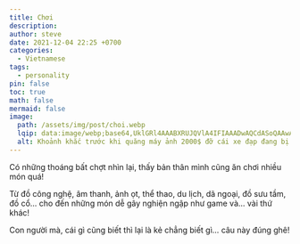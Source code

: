 ```yaml
---
title: Chơi
description: 
author: steve
date: 2021-12-04 22:25 +0700
categories:
  - Vietnamese
tags:
  - personality
pin: false
toc: true
math: false
mermaid: false
image:
  path: /assets/img/post/choi.webp
  lqip: data:image/webp;base64,UklGRl4AAABXRUJQVlA4IFIAAADwAQCdASoQAAwABUB8JZgCdAEVcEXNQAAA/XjVpIUUZxEnm7/ZNU/qTIajdEip8hvKMJYz/soxMuQJhatqMK9biz7nuuoAfze60UmALtjl0AAA
  alt: Khoảnh khắc trước khi quăng máy ảnh 2000$ đỡ cái xe đạp đang bị đổ
---
```

Có những thoáng bất chợt nhìn lại, thấy bản thân mình cũng ăn chơi nhiều món quá!

Từ đồ công nghệ, âm thanh, ảnh ọt, thể thao, du lịch, dã ngoại, đồ sưu tầm, đồ cổ... cho đến những món dễ gây nghiện ngập như game và... vài thứ khác!

Con người mà, cái gì cũng biết thì lại là kẻ chẳng biết gì… câu này đúng ghê!
